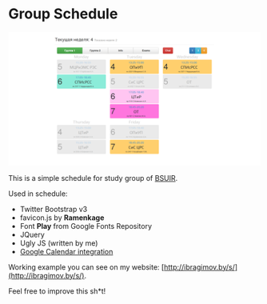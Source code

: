 Group Schedule
==============

![How site looks.](./screenshot.png)

This is a simple schedule for study group of [BSUIR](http://bsuir.by/).

Used in schedule:

 * Twitter Bootstrap v3
 * favicon.js by **Ramenkage**
 * Font **Play** from Google Fonts Repository
 * JQuery
 * Ugly JS (written by me)
 * [Google Calendar integration](https://support.google.com/calendar/answer/3033039#)

Working example you can see on my website: [http://ibragimov.by/s/](http://ibragimov.by/s/).

Feel free to improve this sh*t!
